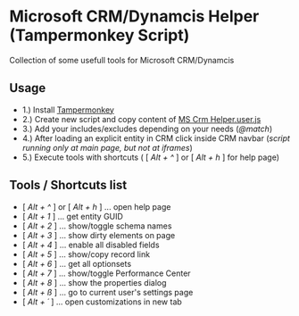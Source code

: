 # Microsoft CRM/Dynamcis Helper (Tampermonkey Script)
Collection of some usefull tools for Microsoft CRM/Dynamcis

## Usage
* 1.) Install [Tampermonkey](https://tampermonkey.net)
* 2.) Create new script and copy content of [MS Crm Helper.user.js](https://github.com/WinniB/CrmHelper/blob/master/MS%20Crm%20Helper.user.js)
* 3.)  Add your includes/excludes depending on your needs (*@match*)
* 4.) After loading an explicit entity in CRM click inside CRM navbar (*script running only at main page, but not at iframes*)
* 5.) Execute tools with shortcuts ( [ *Alt + ^* ] or [ *Alt + h* ] for help page)



## Tools / Shortcuts list
* [ *Alt + ^* ] or [ *Alt + h* ] ... open help page
* [ *Alt + 1* ] ... get entity GUID
* [ *Alt + 2* ] ... show/toggle schema names
* [ *Alt + 3* ] ... show dirty elements on page
* [ *Alt + 4* ] ... enable all disabled fields
* [ *Alt + 5* ] ... show/copy record link
* [ *Alt + 6* ] ... get all optionsets
* [ *Alt + 7* ] ... show/toggle Performance Center
* [ *Alt + 8* ] ... show the properties dialog
* [ *Alt + ß* ] ... go to current user's settings page
* [ *Alt + ´* ] ... open customizations in new tab

